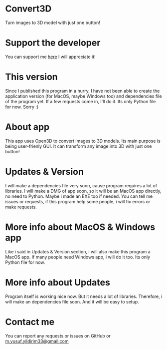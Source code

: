 # Convert3D
Turn images to 3D model with just one button!
# Support the developer
You can support me [here](https://www.buymeacoffee.com/myusuf)
I will appreciate it!
# This version
Since I published this program in a hurry, 
I have not been able to create the application version (for MacOS, maybe Windows too) and dependencies file of the program yet.
If a few requests come in, I'll do it.
Its only Python file for now. Sorry :)
# About app
This app uses Open3D to convert images to 3D models. Its main purpose is being user-frienly GUI. 
It can transform any image into 3D with just one button!
# Updates & Version
I will make a dependencies file very soon, cause program requires a lot of libraries.
I will make a DMG of app soon, so it will be an MacOS app directly, no need to Python.
Maybe i made an EXE too if needed.
You can tell me issues or requests, if this program help some people, i will fix errors or make requests.
# More info about MacOS & Windows app
Like i said in Updates & Version section, i will also make this program a MacOS app.
If many people need Windows app, i will do it too.
Its only Python file for now.
# More info about Updates
Program itself is working nice now. But it needs a lot of libraries.
Therefore, i will make an dependencies file soon. And it will be easy to setup.
# Contact me
You can report any requests or issues on GitHub or m.yusuf.yildirim33@gmail.com
